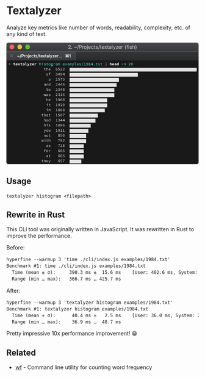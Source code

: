 # Textalyzer

Analyze key metrics like number of words, readability, complexity, etc.
of any kind of text.

![Screenshot](./images/2018-12-02_screenshot.png)


## Usage

```
textalyzer histogram <filepath>
```


## Rewrite in Rust

This CLI tool was originally written in JavaScript.
It was rewritten in Rust to improve the performance.

Before:

```txt
hyperfine --warmup 3 'time ./cli/index.js examples/1984.txt'
Benchmark #1: time ./cli/index.js examples/1984.txt
  Time (mean ± σ):     390.3 ms ±  15.6 ms    [User: 402.6 ms, System: 63.5 ms]
  Range (min … max):   366.7 ms … 425.7 ms
```

After:

```txt
hyperfine --warmup 3 'textalyzer histogram examples/1984.txt'
Benchmark #1: textalyzer histogram examples/1984.txt
  Time (mean ± σ):      40.4 ms ±   2.5 ms    [User: 36.0 ms, System: 2.7 ms]
  Range (min … max):    36.9 ms …  48.7 ms
```

Pretty impressive 10x performance improvement! 😁


## Related

- [wf] - Command line utility for counting word frequency

[wf]: https://github.com/jarcane/wf
